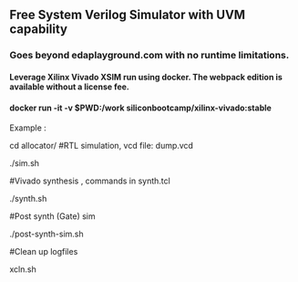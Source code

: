 ## Free System Verilog Simulator with UVM capability

### Goes beyond edaplayground.com with no runtime limitations.

#### Leverage Xilinx Vivado XSIM run using docker. The webpack edition is available without a license fee.

#### docker run -it -v $PWD:/work siliconbootcamp/xilinx-vivado:stable

Example :

cd allocator/
#RTL simulation, vcd file: dump.vcd

./sim.sh

#Vivado synthesis , commands in synth.tcl

./synth.sh

#Post synth (Gate) sim

./post-synth-sim.sh

#Clean up logfiles

xcln.sh

